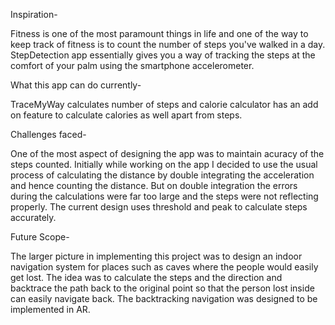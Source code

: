 Inspiration-

Fitness is one of the most paramount things in life and one of the way to keep track of fitness is to count the number of steps you've walked in a day. StepDetection app essentially gives you a way of tracking the steps at the comfort of your palm using the smartphone accelerometer.

What this app can do currently-

TraceMyWay calculates number of steps and calorie calculator has an add on feature to calculate calories as well apart from steps.

Challenges faced-

One of the most aspect of designing the app was to maintain acuracy of the steps counted. Initially while working on the app I decided to use the usual process of calculating the distance by double integrating the acceleration and hence counting the distance. But on double integration the errors during the calculations were far too large and the steps were not reflecting properly. The current design uses threshold and peak to calculate steps accurately.

Future Scope-

The larger picture in implementing this project was to design an indoor navigation system for places such as caves where the people would easily get lost. The idea was to calculate the steps and the direction and backtrace the path back to the original point so that the person lost inside can easily navigate back. The backtracking navigation was designed to be implemented in AR.

